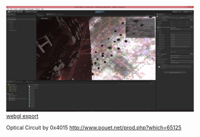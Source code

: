 ![image](doc/screenshot1.jpg)  
[webgl export](http://primitive-games.jp/Unity/OpticalCircuitWebGL/)  

Optical Circuit by 0x4015 http://www.pouet.net/prod.php?which=65125  
